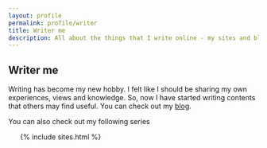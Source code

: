 ```yaml
---
layout: profile
permalink: profile/writer
title: Writer me
description: All about the things that I write online - my sites and blogs.
---
```


## Writer me

Writing has become my new hobby. I felt like I should be sharing my own experiences, views and knowledge. So, now I have started writing contents that others may find useful. You can check out my [blog](/blog/index.html).

You can also check out my following series
<ul>
	{% include sites.html %}
</ul>
